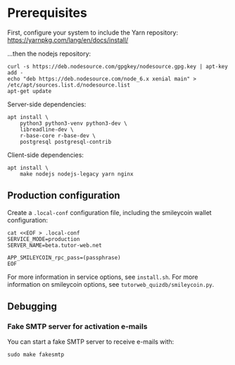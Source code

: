 # Prerequisites
First, configure your system to include the Yarn repository: https://yarnpkg.com/lang/en/docs/install/

...then the nodejs repository:

```
curl -s https://deb.nodesource.com/gpgkey/nodesource.gpg.key | apt-key add -
echo "deb https://deb.nodesource.com/node_6.x xenial main" > /etc/apt/sources.list.d/nodesource.list
apt-get update
```

Server-side dependencies:

```
apt install \
    python3 python3-venv python3-dev \
    libreadline-dev \
    r-base-core r-base-dev \
    postgresql postgresql-contrib
```

Client-side dependencies:

```
apt install \
    make nodejs nodejs-legacy yarn nginx
```

## Production configuration

Create a ``.local-conf`` configuration file, including the smileycoin wallet configuration:

    cat <<EOF > .local-conf
    SERVICE_MODE=production
    SERVER_NAME=beta.tutor-web.net

    APP_SMILEYCOIN_rpc_pass=(passphrase)
    EOF

For more information in service options, see ``install.sh``. For more information on
smileycoin options, see ``tutorweb_quizdb/smileycoin.py``.

## Debugging

### Fake SMTP server for activation e-mails

You can start a fake SMTP server to receive e-mails with:

    sudo make fakesmtp
